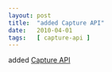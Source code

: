 ```yaml
---
layout: post
title:  "added Capture API"
date:   2010-04-01
tags:   [ capture-api ]
---
```


added [Capture API](/spec/capture-api)

